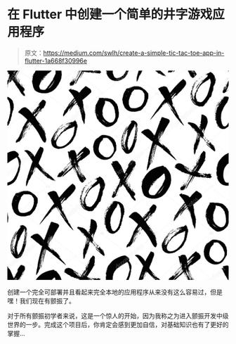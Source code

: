 # 在 Flutter 中创建一个简单的井字游戏应用程序

> 原文：<https://medium.com/swlh/create-a-simple-tic-tac-toe-app-in-flutter-1a668f30996e>

![](img/7f60f18287f4ac5f98d5e8a0e8919550.png)

创建一个完全可部署并且看起来完全本地的应用程序从来没有这么容易过，但是嘿！我们现在有颤振了。

对于所有颤振初学者来说，这是一个惊人的开始，因为我称之为进入颤振开发中级世界的一步。完成这个项目后，你肯定会感到更加自信，对基础知识也有了更好的掌握…